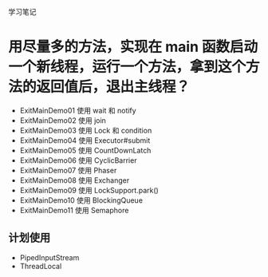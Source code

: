 学习笔记
# 用尽量多的方法，实现在 main 函数启动一个新线程，运行一个方法，拿到这个方法的返回值后，退出主线程？
* ExitMainDemo01 使用 wait 和 notify
* ExitMainDemo02 使用 join
* ExitMainDemo03 使用 Lock 和 condition
* ExitMainDemo04 使用 Executor#submit 
* ExitMainDemo05 使用 CountDownLatch
* ExitMainDemo06 使用 CyclicBarrier
* ExitMainDemo07 使用 Phaser
* ExitMainDemo08 使用 Exchanger
* ExitMainDemo09 使用 LockSupport.park()
* ExitMainDemo10 使用 BlockingQueue
* ExitMainDemo11 使用 Semaphore

## 计划使用
* PipedInputStream
* ThreadLocal
